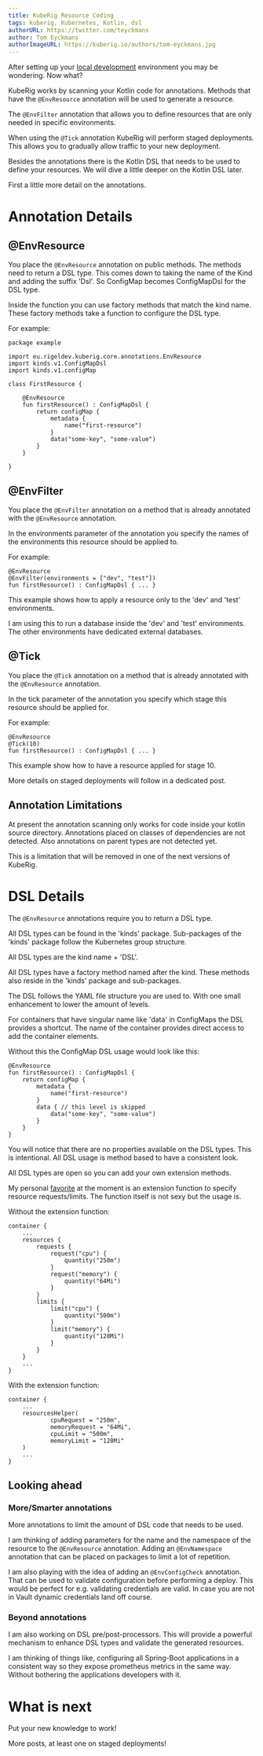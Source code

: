 ```yaml
---
title: KubeRig Resource Coding
tags: kuberig, Kubernetes, Kotlin, dsl
authorURL: https://twitter.com/teyckmans
author: Tom Eyckmans
authorImageURL: https://kuberig.io/authors/tom-eyckmans.jpg
---
```


After setting up your [local development](https://rigel.dev/kuberig-microk8s/) environment you may be wondering. Now what?

KubeRig works by scanning your Kotlin code for annotations. Methods that have the `@EnvResource` annotation will be used to generate a resource.

The `@EnvFilter` annotation that allows you to define resources that are only needed in specific environments.

When using the `@Tick` annotation KubeRig will perform staged deployments. This allows you to gradually allow traffic to your new deployment.

Besides the annotations there is the Kotlin DSL that needs to be used to define your resources. We will dive a little deeper on the Kotlin DSL later.

First a little more detail on the annotations.

# Annotation Details

## @EnvResource

You place the `@EnvResource` annotation on public methods. The methods need to return a DSL type. This comes down to taking the name of the Kind and adding the suffix 'Dsl'. So ConfigMap becomes ConfigMapDsl for the DSL type.

Inside the function you can use factory methods that match the kind name. These factory methods take a function to configure the DSL type.

For example:

    package example
    
    import eu.rigeldev.kuberig.core.annotations.EnvResource
    import kinds.v1.ConfigMapDsl
    import kinds.v1.configMap
    
    class FirstResource {
    
        @EnvResource
        fun firstResource() : ConfigMapDsl {
            return configMap {
                metadata {
                    name("first-resource")
                }
                data("some-key", "some-value")
            }
        }
    
    }
    

## @EnvFilter

You place the `@EnvFilter` annotation on a method that is already annotated with the `@EnvResource` annotation.

In the environments parameter of the annotation you specify the names of the environments this resource should be applied to.

For example:

    @EnvResource
    @EnvFilter(environments = ["dev", "test"])
    fun firstResource() : ConfigMapDsl { ... }
    

This example shows how to apply a resource only to the 'dev' and 'test' environments.

I am using this to run a database inside the 'dev' and 'test' environments. The other environments have dedicated external databases.

## @Tick

You place the `@Tick` annotation on a method that is already annotated with the `@EnvResource` annotation.

In the tick parameter of the annotation you specify which stage this resource should be applied for.

For example:

    @EnvResource
    @Tick(10)
    fun firstResource() : ConfigMapDsl { ... }
    

This example show how to have a resource applied for stage 10.

More details on staged deployments will follow in a dedicated post.

## Annotation Limitations

At present the annotation scanning only works for code inside your kotlin source directory. Annotations placed on classes of dependencies are not detected. Also annotations on parent types are not detected yet.

This is a limitation that will be removed in one of the next versions of KubeRig.

# DSL Details

The `@EnvResource` annotations require you to return a DSL type.

All DSL types can be found in the 'kinds' package. Sub-packages of the 'kinds' package follow the Kubernetes group structure.

All DSL types are the kind name + 'DSL'.

All DSL types have a factory method named after the kind. These methods also reside in the 'kinds' package and sub-packages.

The DSL follows the YAML file structure you are used to. With one small enhancement to lower the amount of levels.

For containers that have singular name like 'data' in ConfigMaps the DSL provides a shortcut. The name of the container provides direct access to add the container elements.

Without this the ConfigMap DSL usage would look like this:

    @EnvResource
    fun firstResource() : ConfigMapDsl {
        return configMap {
            metadata {
                name("first-resource")
            }
            data { // this level is skipped
                data("some-key", "some-value")
            }
        }
    }
    

You will notice that there are no properties available on the DSL types. This is intentional. All DSL usage is method based to have a consistent look.

All DSL types are open so you can add your own extension methods.

My personal [favorite](https://gist.github.com/teyckmans/0e1c18b7e6409425191ee7c3bbd80d51) at the moment is an extension function to specify resource requests/limits. The function itself is not sexy but the usage is.

Without the extension function:

    container {
        ...
        resources {
            requests {
                request("cpu") {
                    quantity("250m")
                }
                request("memory") {
                    quantity("64Mi")
                }
            }
            limits {
                limit("cpu") {
                    quantity("500m")
                }
                limit("memory") {
                    quantity("128Mi")
                }
            }
        }
        ...
    }
    

With the extension function:

    container {
        ...
        resourcesHelper(
                cpuRequest = "250m",
                memoryRequest = "64Mi",
                cpuLimit = "500m",
                memoryLimit = "128Mi"
        )
        ...
    }
    

## Looking ahead

### More/Smarter annotations

More annotations to limit the amount of DSL code that needs to be used.

I am thinking of adding parameters for the name and the namespace of the resource to the `@EnvResource` annotation. Adding an `@EnvNamespace` annotation that can be placed on packages to limit a lot of repetition.

I am also playing with the idea of adding an `@EnvConfigCheck` annotation. That can be used to validate configuration before performing a deploy. This would be perfect for e.g. validating credentials are valid. In case you are not in Vault dynamic credentials land off course.

### Beyond annotations

I am also working on DSL pre/post-processors. This will provide a powerful mechanism to enhance DSL types and validate the generated resources.

I am thinking of things like, configuring all Spring-Boot applications in a consistent way so they expose prometheus metrics in the same way. Without bothering the applications developers with it.

# What is next

Put your new knowledge to work!

More posts, at least one on staged deployments!
